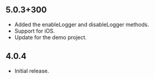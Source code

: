 ## 5.0.3+300 

* Added the enableLogger and disableLogger methods.
* Support for iOS.
* Update for the demo project.

## 4.0.4

* Initial release.
